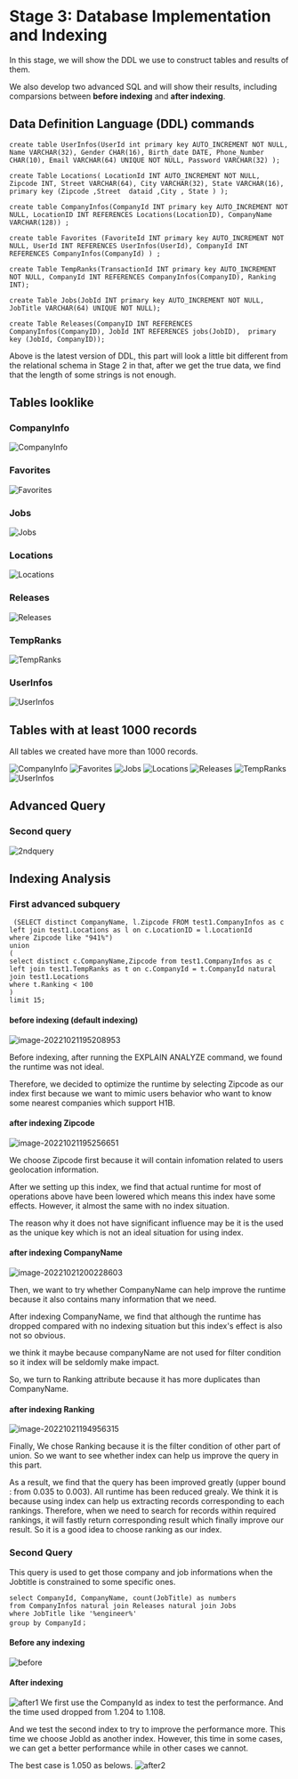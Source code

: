 # Stage 3: Database Implementation and Indexing
In this stage, we will show the DDL we use to construct tables and results of them.

We also develop two advanced SQL and will show their results, including comparsions between **before indexing** and **after indexing**.

## Data Definition Language (DDL) commands

~~~
create table UserInfos(UserId int primary key AUTO_INCREMENT NOT NULL, Name VARCHAR(32), Gender CHAR(16), Birth_date DATE, Phone_Number CHAR(10), Email VARCHAR(64) UNIQUE NOT NULL, Password VARCHAR(32) );

create Table Locations( LocationId INT AUTO_INCREMENT NOT NULL, Zipcode INT, Street VARCHAR(64), City VARCHAR(32), State VARCHAR(16), primary key (Zipcode ,Street  dataid ,City , State ) );

create table CompanyInfos(CompanyId INT primary key AUTO_INCREMENT NOT NULL, LocationID INT REFERENCES Locations(LocationID), CompanyName VARCHAR(128)) ;

create table Favorites (FavoriteId INT primary key AUTO_INCREMENT NOT NULL, UserId INT REFERENCES UserInfos(UserId), CompanyId INT REFERENCES CompanyInfos(CompanyId) ) ;

create Table TempRanks(TransactionId INT primary key AUTO_INCREMENT NOT NULL, CompanyId INT REFERENCES CompanyInfos(CompanyID), Ranking INT);

create Table Jobs(JobId INT primary key AUTO_INCREMENT NOT NULL, JobTitle VARCHAR(64) UNIQUE NOT NULL);

create Table Releases(CompanyID INT REFERENCES CompanyInfos(CompanyID), JobId INT REFERENCES jobs(JobID),  primary key (JobId, CompanyID));
~~~
Above is the latest version of DDL, this part will look a little bit different from the relational schema in Stage 2 in that, after we get the true data, we find that the length of some strings is not enough.

## Tables looklike
### CompanyInfo
![CompanyInfo](https://github.com/cs411-alawini/fa22-cs411-A-team016-spongebob/blob/main/doc/images/show_company.png)
### Favorites
![Favorites](https://github.com/cs411-alawini/fa22-cs411-A-team016-spongebob/blob/main/doc/images/show_favorites.png)
### Jobs
![Jobs](https://github.com/cs411-alawini/fa22-cs411-A-team016-spongebob/blob/main/doc/images/show_jobs.png)
### Locations
![Locations](https://github.com/cs411-alawini/fa22-cs411-A-team016-spongebob/blob/main/doc/images/show_locations.png)
### Releases
![Releases](https://github.com/cs411-alawini/fa22-cs411-A-team016-spongebob/blob/main/doc/images/show_releases.png)
### TempRanks
![TempRanks](https://github.com/cs411-alawini/fa22-cs411-A-team016-spongebob/blob/main/doc/images/show_tempranks.png)
### UserInfos
![UserInfos](https://github.com/cs411-alawini/fa22-cs411-A-team016-spongebob/blob/main/doc/images/show_userinfos.png)
## Tables with at least 1000 records
All tables we created have more than 1000 records.

![CompanyInfo](https://github.com/cs411-alawini/fa22-cs411-A-team016-spongebob/blob/main/doc/images/num_company.png)
![Favorites](https://github.com/cs411-alawini/fa22-cs411-A-team016-spongebob/blob/main/doc/images/num_favorites.png)
![Jobs](https://github.com/cs411-alawini/fa22-cs411-A-team016-spongebob/blob/main/doc/images/num_jobs.png)
![Locations](https://github.com/cs411-alawini/fa22-cs411-A-team016-spongebob/blob/main/doc/images/num_locations.png)
![Releases](https://github.com/cs411-alawini/fa22-cs411-A-team016-spongebob/blob/main/doc/images/num_releases.png)
![TempRanks](https://github.com/cs411-alawini/fa22-cs411-A-team016-spongebob/blob/main/doc/images/num_tempranks.png)
![UserInfos](https://github.com/cs411-alawini/fa22-cs411-A-team016-spongebob/blob/main/doc/images/num_userinfos.png)

## Advanced Query

### Second query
![2ndquery](https://github.com/cs411-alawini/fa22-cs411-A-team016-spongebob/blob/main/doc/images/queryandresult.png)

## Indexing Analysis
### First  advanced subquery
~~~
 (SELECT distinct CompanyName, l.Zipcode FROM test1.CompanyInfos as c 
left join test1.Locations as l on c.LocationID = l.LocationId
where Zipcode like "941%")
union 
(
select distinct c.CompanyName,Zipcode from test1.CompanyInfos as c 
left join test1.TempRanks as t on c.CompanyId = t.CompanyId natural join test1.Locations
where t.Ranking < 100
)
limit 15;
~~~
####  before indexing (default indexing)

![image-20221021195208953](https://github.com/cs411-alawini/fa22-cs411-A-team016-spongebob/blob/main/doc/images/query11.png)

Before indexing, after running the EXPLAIN ANALYZE command, we found the runtime was not ideal.

Therefore, we decided to optimize the runtime by selecting Zipcode as our index first because we want to mimic users behavior who want to know some nearest companies which support H1B.



#### after indexing Zipcode

![image-20221021195256651](https://github.com/cs411-alawini/fa22-cs411-A-team016-spongebob/blob/main/doc/images/query12.png)

We choose Zipcode first because it will contain infomation related to users geolocation information.

After we setting up this index, we find that actual runtime for most of operations above have been lowered which means this index have some effects. However, it almost the same with no index situation. 

The reason why it does not have significant influence may be it is the used as the unique key which is not an ideal situation for using index. 



#### after indexing CompanyName 

![image-20221021200228603](https://github.com/cs411-alawini/fa22-cs411-A-team016-spongebob/blob/main/doc/images/query13.png)

Then, we want to try whether CompanyName can help improve the runtime because it also contains many information that we need. 

After indexing CompanyName, we find that although the runtime has dropped compared with no indexing situation but this index's effect is also not so obvious.

we think it maybe because companyName are not used for filter condition so it index will be seldomly make impact.

So, we turn to Ranking attribute because it has more duplicates than CompanyName.


#### after indexing Ranking 

![image-20221021194956315](https://github.com/cs411-alawini/fa22-cs411-A-team016-spongebob/blob/main/doc/images/query14.png)

Finally, We chose Ranking because it is the filter condition of other part of union. So we want to see whether index can help us improve the query in this part. 

As a result, we find that the query has been improved greatly (upper bound : from 0.035 to 0.003). All runtime has been reduced grealy. We think it is because using index can help us extracting records corresponding to each rankings. Therefore, when we need to search for records within required rankings, it will fastly return corresponding result which finally improve our result. So it is a good idea to choose ranking as our index.


### Second Query
This query is used to get those company and job informations when the Jobtitle is constrained to some specific ones.
~~~
select CompanyId, CompanyName, count(JobTitle) as numbers
from CompanyInfos natural join Releases natural join Jobs
where JobTitle like '%engineer%'
group by CompanyId；
~~~

#### Before any indexing
![before](https://github.com/cs411-alawini/fa22-cs411-A-team016-spongebob/blob/main/doc/images/2ndbeforeindex.png)
#### After indexing
![after1](https://github.com/cs411-alawini/fa22-cs411-A-team016-spongebob/blob/main/doc/images/2ndafter1index.png)
We first use the CompanyId as index to test the performance. And the time used dropped from 1.204 to 1.108.

And we test the second index to try to improve the performance more. This time we choose JobId as another index. However, this time in some cases, we can get a better performance while in other cases we cannot.

The best case is 1.050 as belows.
![after2](https://github.com/cs411-alawini/fa22-cs411-A-team016-spongebob/blob/main/doc/images/2ndafter2index.png)
